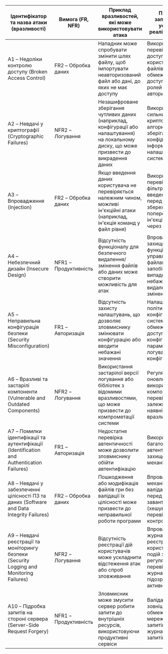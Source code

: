| Ідентифікатор та назва атаки (вразливості)  | Вимога (FR, NFR)                                  | Приклад вразливостей, які може використовувати атака                                                                                      | Приклад запобігання успішної реалізації атаки                                                                                   |
|---------------------------------------------|---------------------------------------------------|------------------------------------------------------------------------------------------------------------------------------------------|------------------------------------------------------------------------------------------------------------------------------|
| A1 – Недоліки контролю доступу (Broken Access Control) | FR2 – Обробка даних                                | Нападник може спробувати змінити шлях файлу, щоб імпортувати неавторизований файл або дані, до яких не має доступу                        | Використання перевірки прав доступу користувача до файлів і обмеження доступу на основі ролей та авторизації                  |
| A2 – Невдачі у криптографії (Cryptographic Failures) | NFR2 – Логування                                   | Незашифроване зберігання чутливих даних (наприклад, конфігурації або налаштування) на локальному диску, що може призвести до викрадення даних | Використання сильних криптографічних алгоритмів для зберігання конфіденційної інформації та налаштувань системи               |
| A3 – Впровадження (Injection)               | FR2 – Обробка даних                                | Якщо введення даних користувача не перевіряється належним чином, можливі ін'єкційні атаки (наприклад, ін'єкція команд у файл рівня)       | Використання перевірок і фільтрації введених даних перед збереженням і попередження ін'єкційних атак через файли              |
| A4 – Небезпечний дизайн (Insecure Design)   | NFR1 – Продуктивність                              | Відсутність функціоналу для безпечного видалення/змінення файлів або даних може створити можливість для атак                             | Впровадження захищених функцій управління файлами, що запобігають випадковому або небажаному видаленню/змінення даних         |
| A5 – Неправильна конфігурація безпеки (Security Misconfiguration) | FR1 – Авторизація                     | Відсутність захисту налаштувань, що дозволяє зловмиснику змінювати конфігурацію або вводити небажані значення                              | Налаштування політик конфігурації системи з обмеженням доступу до конфігураційних параметрів і логування змін конфігурації     |
| A6 – Вразливі та застарілі компоненти (Vulnerable and Outdated Components) | NFR2 – Логування                  | Використання застарілої версії логування або бібліотек з відомими вразливостями, що може призвести до компрометації системи              | Регулярне оновлення використовуваних компонентів і перевірка залежностей на наявність вразливостей                            |
| A7 – Помилки ідентифікації та аутентифікації (Identification and Authentication Failures) | FR1 – Авторизація                   | Недостатня перевірка автентичності може дозволити зловмиснику обійти автентифікацію                                                      | Використання багатофакторної автентифікації та захищених механізмів входу                                                      |
| A8 – Невдачі у забезпеченні цілісності ПЗ та даних (Software and Data Integrity Failures) | FR2 – Обробка даних                | Пошкодження або модифікація файлів гри без валідації їх цілісності може призвести до неправильної роботи програми                         | Впровадження механізмів валідації файлів перед завантаженням (хешування або перевірка контрольних сум)                        |
| A9 – Невдачі реєстрації та моніторингу безпеки (Security Logging and Monitoring Failures) | NFR2 – Логування                   | Відсутність реєстрації дій користувачів може ускладнити відстеження атак або спроб зловживання                                            | Впровадження журналів реєстрації дій користувачів та подій з регулярною перевіркою журналів на підозрілу активність           |
| A10 – Підробка запитів на стороні сервера (Server-Side Request Forgery) | NFR1 – Продуктивність              | Зловмисник може змусити сервер робити запити до внутрішніх ресурсів, використовуючи продуктивні сервіси                                 | Валідація зовнішніх URL, обмеження мережевих запитів і ретельне журналювання запитів                                          |
